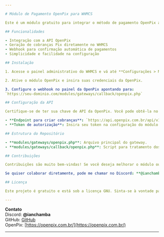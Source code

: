 ```yaml
---

# Módulo de Pagamento OpenPix para WHMCS

Este é um módulo gratuito para integrar o método de pagamento OpenPix ao WHMCS. Ele permite que clientes façam pagamentos via Pix utilizando a API da OpenPix.

## Funcionalidades

- Integração com a API OpenPix
- Geração de cobranças Pix diretamente no WHMCS
- Webhook para confirmação automática de pagamentos
- Simplicidade e facilidade na configuração

## Instalação

1. Acesse o painel administrativo do WHMCS e vá até **Configurações > Módulos de Pagamento**.

2. Ative o módulo OpenPix e insira suas credenciais da OpenPix.

3. Configure o webhook no painel da OpenPix apontando para:  
`https://seu-dominio.com/modules/gateways/callback/openpix.php`

## Configuração da API

Certifique-se de ter sua chave de API da OpenPix. Você pode obtê-la no painel de administração da OpenPix.

- **Endpoint para criar cobranças**: `https://api.openpix.com.br/api/v1/charge`
- **Token de autorização**: Insira seu token na configuração do módulo.

## Estrutura do Repositório

- **modules/gateways/openpix.php**: Arquivo principal do gateway.  
- **modules/gateways/callback/openpix.php**: Script para tratamento dos webhooks.

## Contribuições

Contribuições são muito bem-vindas! Se você deseja melhorar o módulo ou reportar problemas, sinta-se à vontade para abrir uma **issue** ou enviar um **pull request**.

Se quiser colaborar diretamente, pode me chamar no Discord: **@ianchamba**.

## Licença

Este projeto é gratuito e está sob a licença GNU. Sinta-se à vontade para usá-lo e modificá-lo como quiser. Não há intenção de venda ou comercialização.

---
```


**Contato**  
Discord: **@ianchamba**  
GitHub: [GitHub](https://github.com/ianchamba)  
OpenPix: [https://openpix.com.br/](https://openpix.com.br/)

---

